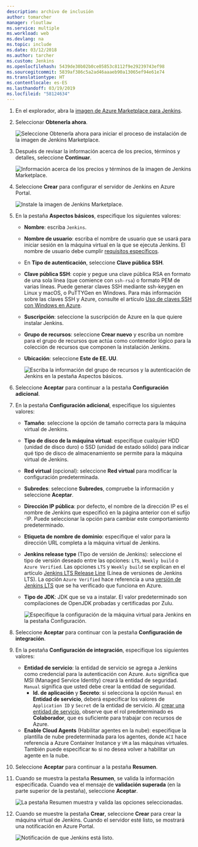 ```yaml
---
description: archivo de inclusión
author: tomarcher
manager: rloutlaw
ms.service: multiple
ms.workload: web
ms.devlang: na
ms.topic: include
ms.date: 03/12/2018
ms.author: tarcher
ms.custom: Jenkins
ms.openlocfilehash: 5439de30b02b0ce05853c8112f9e29239743ef98
ms.sourcegitcommit: 5839af386c5a2ad46aaaeb90a13065ef94e61e74
ms.translationtype: HT
ms.contentlocale: es-ES
ms.lasthandoff: 03/19/2019
ms.locfileid: "58124634"
---
```

1. En el explorador, abra la [imagen de Azure Marketplace para Jenkins](https://azuremarketplace.microsoft.com/marketplace/apps/azure-oss.jenkins?tab=Overview).

1. Seleccionar **Obtenerla ahora**.

    ![Seleccione Obtenerla ahora para iniciar el proceso de instalación de la imagen de Jenkins Marketplace.](./media/jenkins-install-from-azure-marketplace-image/jenkins-install-get-it-now.png)

1. Después de revisar la información acerca de los precios, términos y detalles, seleccione **Continuar**.

    ![Información acerca de los precios y términos de la imagen de Jenkins Marketplace.](./media/jenkins-install-from-azure-marketplace-image/jenkins-install-pricing-and-terms.png)

1. Seleccione **Crear** para configurar el servidor de Jenkins en Azure Portal. 

    ![Instale la imagen de Jenkins Marketplace.](./media/jenkins-install-from-azure-marketplace-image/jenkins-install-create.png)

1. En la pestaña **Aspectos básicos**, especifique los siguientes valores:

   - **Nombre**: escriba `Jenkins`.
   - **Nombre de usuario**: escriba el nombre de usuario que se usará para iniciar sesión en la máquina virtual en la que se ejecuta Jenkins. El nombre de usuario debe cumplir [requisitos específicos](/azure/virtual-machines/linux/faq#what-are-the-username-requirements-when-creating-a-vm).
   - En **Tipo de autenticación**, seleccione **Clave pública SSH**.
   - **Clave pública SSH**: copie y pegue una clave pública RSA en formato de una sola línea (que comience con `ssh-rsa`) o formato PEM de varias líneas. Puede generar claves SSH mediante ssh-keygen en Linux y macOS, o PuTTYGen en Windows. Para más información sobre las claves SSH y Azure, consulte el artículo [Uso de claves SSH con Windows en Azure](/azure/virtual-machines/linux/ssh-from-windows).
   - **Suscripción**: seleccione la suscripción de Azure en la que quiere instalar Jenkins.
   - **Grupo de recursos**: seleccione **Crear nuevo** y escriba un nombre para el grupo de recursos que actúa como contenedor lógico para la colección de recursos que componen la instalación Jenkins.
   - **Ubicación**: seleccione **Este de EE. UU**.

     ![Escriba la información del grupo de recursos y la autenticación de Jenkins en la pestaña Aspectos básicos.](./media/jenkins-install-from-azure-marketplace-image/jenkins-configure-basic.png)

1. Seleccione **Aceptar** para continuar a la pestaña **Configuración adicional**. 

1. En la pestaña **Configuración adicional**, especifique los siguientes valores:

   - **Tamaño**: seleccione la opción de tamaño correcta para la máquina virtual de Jenkins.
   - **Tipo de disco de la máquina virtual**: especifique cualquier HDD (unidad de disco duro) o SSD (unidad de estado sólido) para indicar qué tipo de disco de almacenamiento se permite para la máquina virtual de Jenkins.
   - **Red virtual** (opcional): seleccione **Red virtual** para modificar la configuración predeterminada.
   - **Subredes**: seleccione **Subredes**, compruebe la información y seleccione **Aceptar**.
   - **Dirección IP pública**: por defecto, el nombre de la dirección IP es el nombre de Jenkins que especificó en la página anterior con el sufijo -IP. Puede seleccionar la opción para cambiar este comportamiento predeterminado.
   - **Etiqueta de nombre de dominio**: especifique el valor para la dirección URL completa a la máquina virtual de Jenkins.
   - **Jenkins release type** (Tipo de versión de Jenkins): seleccione el tipo de versión deseado entre las opciones: `LTS`, `Weekly build` o `Azure Verified`. Las opciones `LTS` y `Weekly build` se explican en el artículo [Jenkins LTS Release Line](https://jenkins.io/download/lts/) (Línea de versiones de Jenkins LTS). La opción `Azure Verified` hace referencia a una [versión de Jenkins LTS](https://jenkins.io/download/lts/) que se ha verificado que funciona en Azure. 
   - **Tipo de JDK**: JDK que se va a instalar. El valor predeterminado son compilaciones de OpenJDK probadas y certificadas por Zulu.

     ![Especifique la configuración de la máquina virtual para Jenkins en la pestaña Configuración.](./media/jenkins-install-from-azure-marketplace-image/jenkins-configure-settings.png)

1. Seleccione **Aceptar** para continuar con la pestaña **Configuración de integración**.

1. En la pestaña **Configuración de integración**, especifique los siguientes valores:

    - **Entidad de servicio**: la entidad de servicio se agrega a Jenkins como credencial para la autenticación con Azure. `Auto` significa que MSI (Managed Service Identity) creará la entidad de seguridad. `Manual` significa que usted debe crear la entidad de seguridad. 
        - **Id. de aplicación** y **Secreto**: si selecciona la opción `Manual` en **Entidad de servicio**, deberá especificar los valores de `Application ID` y `Secret` de la entidad de servicio. Al [crear una entidad de servicio](/cli/azure/create-an-azure-service-principal-azure-cli), observe que el rol predeterminado es **Colaborador**, que es suficiente para trabajar con recursos de Azure.
    - **Enable Cloud Agents** (Habilitar agentes en la nube): especifique la plantilla de nube predeterminada para los agentes, donde `ACI` hace referencia a Azure Container Instance y `VM` a las máquinas virtuales. También puede especificar `No` si no desea volver a habilitar un agente en la nube.

1. Seleccione **Aceptar** para continuar a la pestaña **Resumen**.

1. Cuando se muestra la pestaña **Resumen**, se valida la información especificada. Cuando vea el mensaje de **validación superada** (en la parte superior de la pestaña), seleccione **Aceptar**. 

     ![La pestaña Resumen muestra y valida las opciones seleccionadas.](./media/jenkins-install-from-azure-marketplace-image/jenkins-configure-summary.png)

1. Cuando se muestre la pestaña **Crear**, seleccione **Crear** para crear la máquina virtual de Jenkins. Cuando el servidor esté listo, se mostrará una notificación en Azure Portal.

     ![Notificación de que Jenkins está listo.](./media/jenkins-install-from-azure-marketplace-image/jenkins-install-notification.png)
